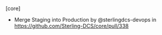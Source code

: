 
[core]

* Merge Staging into Production by @sterlingdcs-devops in https://github.com/Sterling-DCS/core/pull/338
